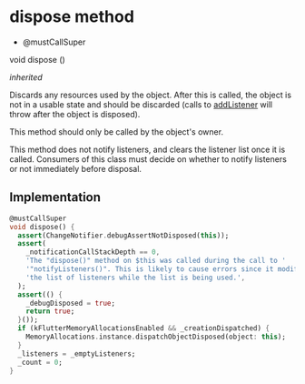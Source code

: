 


# dispose method







- @mustCallSuper

void dispose
()

_<span class="feature">inherited</span>_



<p>Discards any resources used by the object. After this is called, the
object is not in a usable state and should be discarded (calls to
<a href="../../zego_uikit_prebuilt_live_audio_room/ZegoUIKitUserPropertiesNotifier/addListener.md">addListener</a> will throw after the object is disposed).</p>
<p>This method should only be called by the object's owner.</p>
<p>This method does not notify listeners, and clears the listener list once
it is called. Consumers of this class must decide on whether to notify
listeners or not immediately before disposal.</p>



## Implementation

```dart
@mustCallSuper
void dispose() {
  assert(ChangeNotifier.debugAssertNotDisposed(this));
  assert(
    _notificationCallStackDepth == 0,
    'The "dispose()" method on $this was called during the call to '
    '"notifyListeners()". This is likely to cause errors since it modifies '
    'the list of listeners while the list is being used.',
  );
  assert(() {
    _debugDisposed = true;
    return true;
  }());
  if (kFlutterMemoryAllocationsEnabled && _creationDispatched) {
    MemoryAllocations.instance.dispatchObjectDisposed(object: this);
  }
  _listeners = _emptyListeners;
  _count = 0;
}
```







